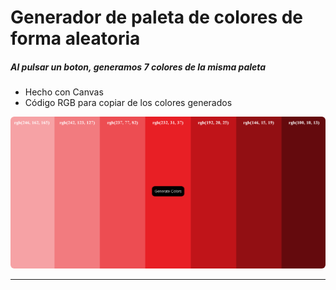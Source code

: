 # Generador de paleta de colores de forma aleatoria



##### Al pulsar un boton, generamos 7 colores de la misma paleta


* Hecho con Canvas
* Código RGB para copiar de los colores generados

<img src="./random-color-palette-generator.png" style="border-radius: 6px;">

----
